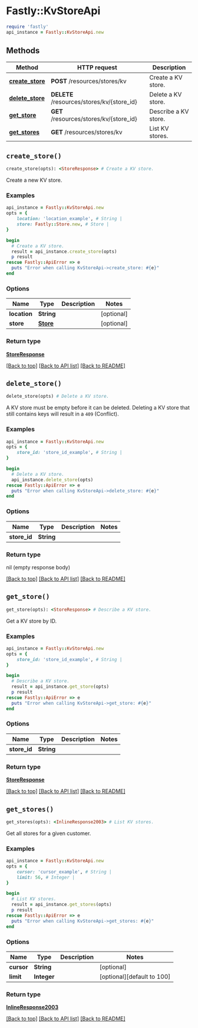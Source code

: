 # Fastly::KvStoreApi


```ruby
require 'fastly'
api_instance = Fastly::KvStoreApi.new
```

## Methods

| Method | HTTP request | Description |
| ------ | ------------ | ----------- |
| [**create_store**](KvStoreApi.md#create_store) | **POST** /resources/stores/kv | Create a KV store. |
| [**delete_store**](KvStoreApi.md#delete_store) | **DELETE** /resources/stores/kv/{store_id} | Delete a KV store. |
| [**get_store**](KvStoreApi.md#get_store) | **GET** /resources/stores/kv/{store_id} | Describe a KV store. |
| [**get_stores**](KvStoreApi.md#get_stores) | **GET** /resources/stores/kv | List KV stores. |


## `create_store()`

```ruby
create_store(opts): <StoreResponse> # Create a KV store.
```

Create a new KV store.

### Examples

```ruby
api_instance = Fastly::KvStoreApi.new
opts = {
    location: 'location_example', # String | 
    store: Fastly::Store.new, # Store | 
}

begin
  # Create a KV store.
  result = api_instance.create_store(opts)
  p result
rescue Fastly::ApiError => e
  puts "Error when calling KvStoreApi->create_store: #{e}"
end
```

### Options

| Name | Type | Description | Notes |
| ---- | ---- | ----------- | ----- |
| **location** | **String** |  | [optional] |
| **store** | [**Store**](Store.md) |  | [optional] |

### Return type

[**StoreResponse**](StoreResponse.md)

[[Back to top]](#) [[Back to API list]](../../README.md#endpoints)
[[Back to README]](../../README.md)
## `delete_store()`

```ruby
delete_store(opts) # Delete a KV store.
```

A KV store must be empty before it can be deleted.  Deleting a KV store that still contains keys will result in a `409` (Conflict).

### Examples

```ruby
api_instance = Fastly::KvStoreApi.new
opts = {
    store_id: 'store_id_example', # String | 
}

begin
  # Delete a KV store.
  api_instance.delete_store(opts)
rescue Fastly::ApiError => e
  puts "Error when calling KvStoreApi->delete_store: #{e}"
end
```

### Options

| Name | Type | Description | Notes |
| ---- | ---- | ----------- | ----- |
| **store_id** | **String** |  |  |

### Return type

nil (empty response body)

[[Back to top]](#) [[Back to API list]](../../README.md#endpoints)
[[Back to README]](../../README.md)
## `get_store()`

```ruby
get_store(opts): <StoreResponse> # Describe a KV store.
```

Get a KV store by ID.

### Examples

```ruby
api_instance = Fastly::KvStoreApi.new
opts = {
    store_id: 'store_id_example', # String | 
}

begin
  # Describe a KV store.
  result = api_instance.get_store(opts)
  p result
rescue Fastly::ApiError => e
  puts "Error when calling KvStoreApi->get_store: #{e}"
end
```

### Options

| Name | Type | Description | Notes |
| ---- | ---- | ----------- | ----- |
| **store_id** | **String** |  |  |

### Return type

[**StoreResponse**](StoreResponse.md)

[[Back to top]](#) [[Back to API list]](../../README.md#endpoints)
[[Back to README]](../../README.md)
## `get_stores()`

```ruby
get_stores(opts): <InlineResponse2003> # List KV stores.
```

Get all stores for a given customer.

### Examples

```ruby
api_instance = Fastly::KvStoreApi.new
opts = {
    cursor: 'cursor_example', # String | 
    limit: 56, # Integer | 
}

begin
  # List KV stores.
  result = api_instance.get_stores(opts)
  p result
rescue Fastly::ApiError => e
  puts "Error when calling KvStoreApi->get_stores: #{e}"
end
```

### Options

| Name | Type | Description | Notes |
| ---- | ---- | ----------- | ----- |
| **cursor** | **String** |  | [optional] |
| **limit** | **Integer** |  | [optional][default to 100] |

### Return type

[**InlineResponse2003**](InlineResponse2003.md)

[[Back to top]](#) [[Back to API list]](../../README.md#endpoints)
[[Back to README]](../../README.md)
